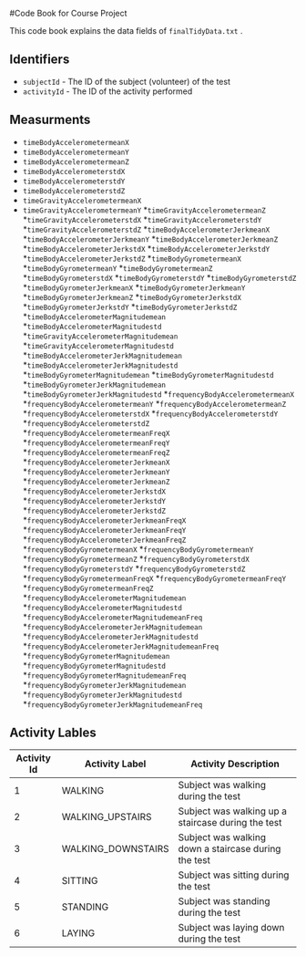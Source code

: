 #Code Book for Course Project

This code book explains the data fields of `finalTidyData.txt` .

## Identifiers

* `subjectId` - The ID of the subject (volunteer) of the test
* `activityId` - The ID of the activity performed 

## Measurments

* `timeBodyAccelerometermeanX`
* `timeBodyAccelerometermeanY`
* `timeBodyAccelerometermeanZ`
* `timeBodyAccelerometerstdX`
* `timeBodyAccelerometerstdY`
* `timeBodyAccelerometerstdZ`
* `timeGravityAccelerometermeanX`
* `timeGravityAccelerometermeanY`
*`timeGravityAccelerometermeanZ`
*`timeGravityAccelerometerstdX`
*`timeGravityAccelerometerstdY`
*`timeGravityAccelerometerstdZ`
*`timeBodyAccelerometerJerkmeanX`
*`timeBodyAccelerometerJerkmeanY`
*`timeBodyAccelerometerJerkmeanZ`
*`timeBodyAccelerometerJerkstdX`
*`timeBodyAccelerometerJerkstdY`
*`timeBodyAccelerometerJerkstdZ`
*`timeBodyGyrometermeanX`
*`timeBodyGyrometermeanY`
*`timeBodyGyrometermeanZ`
*`timeBodyGyrometerstdX`
*`timeBodyGyrometerstdY`
*`timeBodyGyrometerstdZ`
*`timeBodyGyrometerJerkmeanX`
*`timeBodyGyrometerJerkmeanY`
*`timeBodyGyrometerJerkmeanZ`
*`timeBodyGyrometerJerkstdX`
*`timeBodyGyrometerJerkstdY`
*`timeBodyGyrometerJerkstdZ`
*`timeBodyAccelerometerMagnitudemean`
*`timeBodyAccelerometerMagnitudestd`
*`timeGravityAccelerometerMagnitudemean`
*`timeGravityAccelerometerMagnitudestd`
*`timeBodyAccelerometerJerkMagnitudemean`
*`timeBodyAccelerometerJerkMagnitudestd`
*`timeBodyGyrometerMagnitudemean`
*`timeBodyGyrometerMagnitudestd`
*`timeBodyGyrometerJerkMagnitudemean`
*`timeBodyGyrometerJerkMagnitudestd`
*`frequencyBodyAccelerometermeanX`
*`frequencyBodyAccelerometermeanY`
*`frequencyBodyAccelerometermeanZ`
*`frequencyBodyAccelerometerstdX`
*`frequencyBodyAccelerometerstdY`
*`frequencyBodyAccelerometerstdZ`
*`frequencyBodyAccelerometermeanFreqX`
*`frequencyBodyAccelerometermeanFreqY`
*`frequencyBodyAccelerometermeanFreqZ`
*`frequencyBodyAccelerometerJerkmeanX`
*`frequencyBodyAccelerometerJerkmeanY`
*`frequencyBodyAccelerometerJerkmeanZ`
*`frequencyBodyAccelerometerJerkstdX`
*`frequencyBodyAccelerometerJerkstdY`
*`frequencyBodyAccelerometerJerkstdZ`
*`frequencyBodyAccelerometerJerkmeanFreqX`
*`frequencyBodyAccelerometerJerkmeanFreqY`
*`frequencyBodyAccelerometerJerkmeanFreqZ`
*`frequencyBodyGyrometermeanX`
*`frequencyBodyGyrometermeanY`
*`frequencyBodyGyrometermeanZ`
*`frequencyBodyGyrometerstdX`
*`frequencyBodyGyrometerstdY`
*`frequencyBodyGyrometerstdZ`
*`frequencyBodyGyrometermeanFreqX`
*`frequencyBodyGyrometermeanFreqY`
*`frequencyBodyGyrometermeanFreqZ`
*`frequencyBodyAccelerometerMagnitudemean`
*`frequencyBodyAccelerometerMagnitudestd`
*`frequencyBodyAccelerometerMagnitudemeanFreq`
*`frequencyBodyAccelerometerJerkMagnitudemean`
*`frequencyBodyAccelerometerJerkMagnitudestd`
*`frequencyBodyAccelerometerJerkMagnitudemeanFreq`
*`frequencyBodyGyrometerMagnitudemean`
*`frequencyBodyGyrometerMagnitudestd`
*`frequencyBodyGyrometerMagnitudemeanFreq`
*`frequencyBodyGyrometerJerkMagnitudemean`
*`frequencyBodyGyrometerJerkMagnitudestd`
*`frequencyBodyGyrometerJerkMagnitudemeanFreq`

## Activity Lables

Activity Id | Activity Label | Activity Description
------------|----------------|---------------------
1| WALKING | Subject was walking during the test
2| WALKING_UPSTAIRS | Subject was walking up a staircase during the test
3| WALKING_DOWNSTAIRS | Subject was walking down a staircase during the test
4| SITTING | Subject was sitting during the test
5| STANDING | Subject was standing during the test
6|  LAYING | Subject was laying down during the test